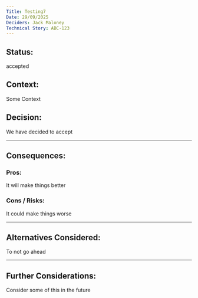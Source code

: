 ```yaml
---
Title: Testing7
Date: 29/09/2025
Deciders: Jack Maloney
Technical Story: ABC-123
---
```


## Status:
accepted

## Context:
Some Context

## Decision:
We have decided to accept

---

## Consequences:

### Pros:
It will make things better

### Cons / Risks:
It could make things worse

---

## Alternatives Considered:
To not go ahead

---

## Further Considerations:
Consider some of this in the future

